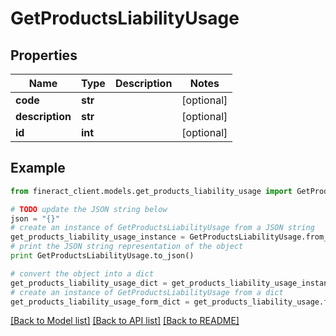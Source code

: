 # GetProductsLiabilityUsage


## Properties

Name | Type | Description | Notes
------------ | ------------- | ------------- | -------------
**code** | **str** |  | [optional] 
**description** | **str** |  | [optional] 
**id** | **int** |  | [optional] 

## Example

```python
from fineract_client.models.get_products_liability_usage import GetProductsLiabilityUsage

# TODO update the JSON string below
json = "{}"
# create an instance of GetProductsLiabilityUsage from a JSON string
get_products_liability_usage_instance = GetProductsLiabilityUsage.from_json(json)
# print the JSON string representation of the object
print GetProductsLiabilityUsage.to_json()

# convert the object into a dict
get_products_liability_usage_dict = get_products_liability_usage_instance.to_dict()
# create an instance of GetProductsLiabilityUsage from a dict
get_products_liability_usage_form_dict = get_products_liability_usage.from_dict(get_products_liability_usage_dict)
```
[[Back to Model list]](../README.md#documentation-for-models) [[Back to API list]](../README.md#documentation-for-api-endpoints) [[Back to README]](../README.md)


